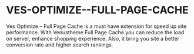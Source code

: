 # VES-OPTIMIZE--FULL-PAGE-CACHE
Ves Optimize – Full Page Cache is a must have extension for speed up site performance. With Venustheme Full Page Cache you can reduce the load on server, enhance shopping experience. Also, it bring you site a better conversion rate and higher search rankings.
